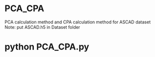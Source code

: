 # PCA_CPA
PCA calculation method and CPA calculation method for ASCAD dataset
Note: put ASCAD.h5 in Dataset folder
# python PCA_CPA.py
